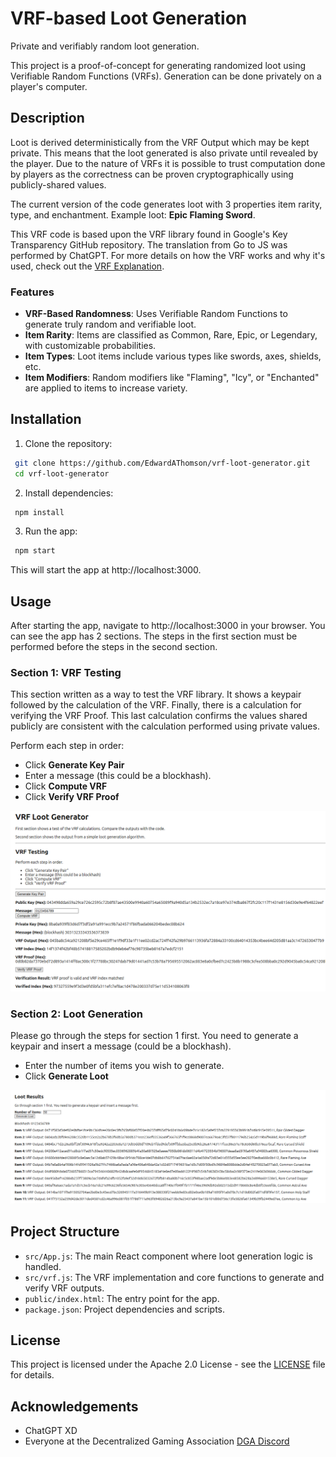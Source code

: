 # VRF-based Loot Generation

Private and verifiably random loot generation.

This project is a proof-of-concept for generating randomized loot using Verifiable Random Functions (VRFs). Generation can be done privately on a player's computer.


## Description
Loot is derived deterministically from the VRF Output which may be kept private. This means that the loot generated is also private until revealed by the player. Due to the nature of VRFs it is possible to trust computation done by players as the correctness can be proven cryptographically using publicly-shared values.

The current version of the code generates loot with 3 properties item rarity, type, and enchantment. Example loot: **Epic Flaming Sword**.

This VRF code is based upon the VRF library found in Google's Key Transparency GitHub repository. The translation from Go to JS was performed by ChatGPT. For more details on how the VRF works and why it's used, check out the [VRF Explanation](./VRF.md).


### Features
- **VRF-Based Randomness**: Uses Verifiable Random Functions to generate truly random and verifiable loot.
- **Item Rarity**: Items are classified as Common, Rare, Epic, or Legendary, with customizable probabilities.
- **Item Types**: Loot items include various types like swords, axes, shields, etc.
- **Item Modifiers**: Random modifiers like "Flaming", "Icy", or "Enchanted" are applied to items to increase variety.


## Installation

1. Clone the repository:

```bash
 git clone https://github.com/EdwardAThomson/vrf-loot-generator.git
 cd vrf-loot-generator
```

2. Install dependencies:

```bash
 npm install
```


3. Run the app:

```bash
 npm start
```

This will start the app at http://localhost:3000.


## Usage
After starting the app, navigate to http://localhost:3000 in your browser. You can see the app has 2 sections. The steps in the first section must be performed before the steps in the second section.

### Section 1: VRF Testing
This section written as a way to test the VRF library. It shows a keypair followed by the calculation of the VRF. Finally, there is a calculation for verifying the VRF Proof. This last calculation confirms the values shared publicly are consistent with the calculation performed using private values.

Perform each step in order:

- Click **Generate Key Pair**
- Enter a message (this could be a blockhash).
- Click **Compute VRF**
- Click **Verify VRF Proof**


![Section 1 Screenshot](Screenshot_20240906_section1.png)


### Section 2: Loot Generation
Please go through the steps for section 1 first. You need to generate a keypair and insert a message (could be a blockhash).

- Enter the number of items you wish to generate.
- Click **Generate Loot**


![Section 2 Screenshot](Screenshot_20240906_section2.png)



## Project Structure

- `src/App.js`: The main React component where loot generation logic is handled.
- `src/vrf.js`: The VRF implementation and core functions to generate and verify VRF outputs.
- `public/index.html`: The entry point for the app.
- `package.json`: Project dependencies and scripts.


## License
This project is licensed under the Apache 2.0 License - see the [LICENSE](LICENSE) file for details.


## Acknowledgements
- ChatGPT XD
- Everyone at the Decentralized Gaming Association [DGA Discord](https://discord.com/invite/eZEVrSd)



